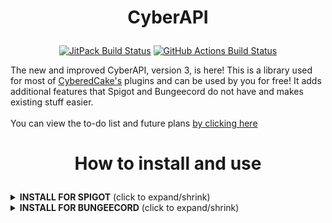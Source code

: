 <h1><p align="center">CyberAPI</p></h1>

<p align="center">
<a href="https://jitpack.io/p/CyberedCake/CyberAPI"><img src="https://jitpack.io/v/CyberedCake/CyberAPI.svg?label=Latest+Build" alt="JitPack Build Status"></a>
<a href="https://github.com/CyberedCake/CyberAPI/releases/latest"><img src="https://github.com/CyberedCake/CyberAPI/actions/workflows/actions.yml/badge.svg" alt="GitHub Actions Build Status"></a>
</p>
The new and improved CyberAPI, version 3, is here! This is a library used for most of <a href="https://github.com/CyberedCake?tab=repositories">CyberedCake's</a> plugins and can be used by you for free! It adds additional features that Spigot and Bungeecord do not have and makes existing stuff easier.
<br> <br>
You can view the to-do list and future plans <a href="https://github.com/CyberedCake/CyberAPI/projects/1">by clicking here</a>

<h1><p align="center">How to install and use</p></h1>

<details>
  <summary><b>INSTALL FOR SPIGOT</b> (click to expand/shrink)</summary>

## Installation - Spigot
### (It is recommended that you use [PaperSpigot](https://papermc.io/downloads) instead of Spigot, but Spigot is still supported and PaperSpigot works on the 'spigot' portion of the library!)
    
<details>
  <summary><b>INSTALL WITH GRADLE [RECOMMENDED]</b> (click to expand/shrink)</summary>

--------------------------------------------------------------------------------------------------------------
Step 1) Include the below code in your build.gradle "repositories" section.
```gradle
	repositories {
		maven { url 'https://repo.cybercake.net/repository/maven-public/' } 
	}
```

Step 2) Include the below code in your build.gradle "dependencies" and replace "LATEST BUILD" with the latest build that you see here: [![](https://jitpack.io/v/CyberedCake/CyberAPI.svg?label=Latest+Build)](https://jitpack.io/p/CyberedCake/CyberAPI) <br> Note: Including the "common" package is a REQUIREMENT! Without this package, the library will fail to initialize.
```gradle
	dependencies {
	        implementation 'net.cybercake.cyberapi:spigot:LATEST BUILD'
		implementation 'net.cybercake.cyberapi:common:LATEST BUILD'
	}
```

Step 3) Reload your gradle project and follow the usage instructions below.

--------------------------------------------------------------------------------------------------------------
</details>
    
<details>
  <summary><b>INSTALL WITH MAVEN</b> (click to expand/shrink)</summary>

--------------------------------------------------------------------------------------------------------------
Step 1) Include the below code in your pom.xml "repositories" section.
```xml
    <repositories>
    	<repository>
            <id>cybercake.net</id>
            <url>https://repo.cybercake.net/repository/maven-public/</url>
	 </repository>
    </repositories>
```

Step 2) Include the below code in your build.gradle "dependencies" and replace "LATEST BUILD" with the latest build that you see here: [![](https://jitpack.io/v/CyberedCake/CyberAPI.svg?label=Latest+Build)](https://jitpack.io/p/CyberedCake/CyberAPI) <br> Note: Including the "common" package is a REQUIREMENT! Without this package, the library will fail to initialize.
```xml
    <dependencies>
    	<dependency>
            <groupId>net.cybercake.cyberapi</groupId>
            <artifactId>spigot</artifactId>
            <version>LATEST BUILD</version>
	 </dependency>
	 <dependency>
            <groupId>net.cybercake.cyberapi</groupId>
            <artifactId>common</artifactId>
            <version>LATEST BUILD</version>
	 </dependency>
    </dependencies>
```

Step 3) Reload your maven project and follow the usage instructions below.

--------------------------------------------------------------------------------------------------------------
</details>

## How to use - Spigot
To use CyberAPI, write this in your main onEnable method:

```java
import net.cybercake.cyberapi.spigot.CyberAPI;
import net.cybercake.cyberapi.common.builders.settings.Settings;

public class MainClass extends CyberAPI { // you must extend CyberAPI instead of JavaPlugin

    @Override
    public void onEnable() {
        startCyberAPI( // this method will start CyberAPI and is **required** to be the first thing in your onEnable() method
                Settings.builder()
                        // put your settings here, usually in the form of .<setting>(<value>)

			// include your main package in the build!
			// for example: if your Main class is in the package "net.cybercake.testplugin.Main", then put "net.cybercake.testplugin"
                        .build(*main package*) // build once you have changed the settings you want
        );
        
        // now you have access to everything CyberAPI!
        // view the docs here: https://docs.spigot.cybercake.net/
    }

}
```

</details>

<details>
  <summary><b>INSTALL FOR BUNGEECORD</b> (click to expand/shrink)</summary>

## Installation - Bungeecord
### (It is recommended that you use [Waterfall](https://papermc.io/downloads#Waterfall) instead of Bungeecord, but Bungeecord is still supported and Waterfall works on the 'bungee' portion of the library!)

<details>
  <summary><b>INSTALL WITH GRADLE [RECOMMENDED]</b> (click to expand/shrink)</summary>

--------------------------------------------------------------------------------------------------------------
Step 1) Include the below code in your build.gradle "repositories" section.
```gradle
	repositories {
		maven { url 'https://repo.cybercake.net/repository/maven-public/' } 
	}
```

Step 2) Include the below code in your build.gradle "dependencies" and replace "LATEST BUILD" with the latest build that you see here: [![](https://jitpack.io/v/CyberedCake/CyberAPI.svg?label=Latest+Build)](https://jitpack.io/p/CyberedCake/CyberAPI) <br> Note: Including the "common" package is a REQUIREMENT! Without this package, the library will fail to initialize.
```gradle
	dependencies {
	        implementation 'net.cybercake.cyberapi:bungee:LATEST BUILD'
		implementation 'net.cybercake.cyberapi:common:LATEST BUILD'
	}
```

Step 3) Reload your gradle project and follow the usage instructions below.

--------------------------------------------------------------------------------------------------------------
</details>

<details>
  <summary><b>INSTALL WITH MAVEN</b> (click to expand/shrink)</summary>

--------------------------------------------------------------------------------------------------------------
Step 1) Include the below code in your pom.xml "repositories" section.
```xml
    <repositories>
    	<repository>
            <id>cybercake.net</id>
            <url>https://repo.cybercake.net/repository/maven-public/</url>
	 </repository>
    </repositories>
```

Step 2) Include the below code in your build.gradle "dependencies" and replace "LATEST BUILD" with the latest build that you see here: [![](https://jitpack.io/v/CyberedCake/CyberAPI.svg?label=Latest+Build)](https://jitpack.io/p/CyberedCake/CyberAPI) <br> Note: Including the "common" package is a REQUIREMENT! Without this package, the library will fail to initialize.
```xml
    <dependencies>
    	<dependency>
            <groupId>net.cybercake.cyberapi</groupId>
            <artifactId>bungee</artifactId>
            <version>LATEST BUILD</version>
	 </dependency>
    	<dependency>
            <groupId>net.cybercake.cyberapi</groupId>
            <artifactId>common</artifactId>
            <version>LATEST BUILD</version>
	 </dependency>
    </dependencies>
```

Step 3) Reload your maven project and follow the usage instructions below.

--------------------------------------------------------------------------------------------------------------
</details>

## How to use - Bungeecord
To use CyberAPI, write this in your main onEnable method:

```java
import net.cybercake.cyberapi.bungee.CyberAPI;
import net.cybercake.cyberapi.common.builders.settings.Settings;

public class MainClass extends CyberAPI { // you must extend CyberAPI instead of Plugin

    @Override
    public void onEnable() {
        startCyberAPI( // this method will start CyberAPI and is **required** to be the first thing in your onEnable() method
                Settings.builder()
                        // put your settings here, usually in the form of .<setting>(<value>)

			// include your main package in the build!
			// for example: if your Main class is in the package "net.cybercake.testplugin.Main", then put "net.cybercake.testplugin"
                        .build(*main package*) // build once you have changed the settings you want
        );

        // now you have access to everything CyberAPI!
        // view the docs here: https://docs.bungee.cybercake.net/
    }

}
```

</details>
